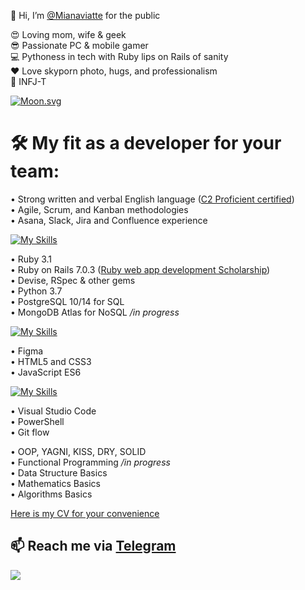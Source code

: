 👋 Hi, I’m [@Mianaviatte](https://www.instagram.com/mianaviatte/) for the public  

😍 Loving mom, wife & geek  
😎 Passionate PC & mobile gamer  
💻 Pythoness in tech with Ruby lips on Rails of sanity  
❤️ Love skyporn photo, hugs, and professionalism  
🙏 INFJ-T  
  
  
<!-- real time moon -->
[![Moon.svg](https://moon-svg.minung.dev/moon.svg?theme=ray)](https://moon-svg.minung.dev)  
  
# 🛠 My fit as a developer for your team:  

• Strong written and verbal English language ([C2 Proficient certified](https://www.efset.org/cert/VWBiQP))  
• Agile, Scrum, and Kanban methodologies  
• Asana, Slack, Jira and Confluence experience  

[![My Skills](https://skillicons.dev/icons?i=ruby,rails,py,postgres,mongodb)](https://skillicons.dev)  
    
• Ruby 3.1    
• Ruby on Rails 7.0.3 ([Ruby web app development Scholarship](https://courses.prometheus.org.ua:18090/downloads/f9e2ab53332444ab8c973350029e5ccf/Certificate.pdf))  
• Devise, RSpec & other gems  
• Python 3.7  
• PostgreSQL 10/14 for SQL  
• MongoDB Atlas for NoSQL */in progress*  
  
  [![My Skills](https://skillicons.dev/icons?i=figma,js,html,css)](https://skillicons.dev)   
  
• Figma  
• HTML5 and CSS3  
• JavaScript ES6  

[![My Skills](https://skillicons.dev/icons?i=powershell,vscode,github,gitlab,git)](https://skillicons.dev)  
  
• Visual Studio Code  
• PowerShell  
• Git flow  
  
• OOP, YAGNI, KISS, DRY, SOLID  
• Functional Programming */in progress*  
• Data Structure Basics  
• Mathematics Basics  
• Algorithms Basics  
  
[Here is my CV for your convenience](https://storage.googleapis.com/otta-uploads/candidate-cv/1HudoHD1XMfwCvDUsmr7plkshHJj9lWoUiSoYnzlUVg.pdf)  
  
  
## 📫 Reach me via [Telegram](https://t.me/Mianaviatte)  
![](https://www.codewars.com/users/Mianaviatte/badges/small)  
  
<!---
Mianaviatte/Mianaviatte is a ✨ special ✨ repository because its `README.md` (this file) appears on your GitHub profile.
You can click the Preview link to take a look at your changes.
--->
